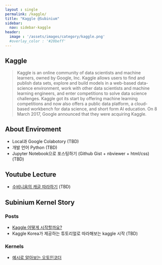 ```yaml
---
layout : single
permalink: /kaggle/
title: "Kaggle @Subinium"
sidebar:
  nav: sidebar-kaggle
header:
  image : '/assets/images/category/kaggle.png'
  #overlay_color : '#20beff'
---
```


## Kaggle

> Kaggle is an online community of data scientists and machine learners, owned by Google, Inc. Kaggle allows users to find and publish data sets, explore and build models in a web-based data-science environment, work with other data scientists and machine learning engineers, and enter competitions to solve data science challenges. Kaggle got its start by offering machine learning competitions and now also offers a public data platform, a cloud-based workbench for data science, and short form AI education. On 8 March 2017, Google announced that they were acquiring Kaggle.

## About Enviroment

- Local과 Google Colabotory (TBD)
- 개발 언어 Python (TBD)
- Jupyter Notebook으로 포스팅하기 (Github Gist + nbviewer + html/css) (TBD)

## Youtube Lecture

- [수비니움의 캐글 따라하기](/kaggle_tutorial) (TBD)

## Subinium Kernel Story

### Posts

- [Kaggle 어떻게 시작할까요?](/kaggle-tips)
- Kaggle Korea가 제공하는 튜토리얼로 따라해보는 kaggle 시작 (TBD)

### Kernels

- [예시로 알아보는 오토인코더](/autoencoder-basic)
